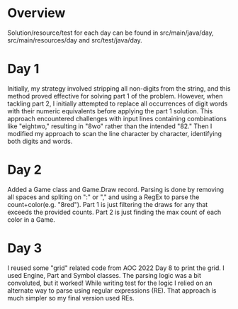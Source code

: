 # Overview

Solution/resource/test for each day can be found in src/main/java/day<X>, src/main/resources/day<x> and src/test/java/day<X>.

# Day 1

Initially, my strategy involved stripping all non-digits from the string, and this method proved effective for solving
part 1 of the problem. However, when tackling part 2, I initially attempted to replace all occurrences of digit words
with their numeric equivalents before applying the part 1 solution. This approach encountered challenges with input
lines containing combinations like "eightwo," resulting in "8wo" rather than the intended "82." Then I modified
my approach to scan the line character by character, identifying both digits and words.

# Day 2

Added a Game class and Game.Draw record. Parsing is done by removing all spaces and spliting on ":" or "," 
and using a RegEx to parse the count+color(e.g. "8red"). 
Part 1 is just filtering the draws for any that exceeds the provided counts. Part 2 is just finding the max
count of each color in a Game.

# Day 3

I reused some "grid" related code from AOC 2022 Day 8 to print the grid. I used Engine, Part and Symbol classes. 
The parsing logic was a bit convoluted, but it worked! While writing test for the logic I relied on an alternate way 
to parse using regular expressions (RE). That approach is much simpler so my final version used REs.

